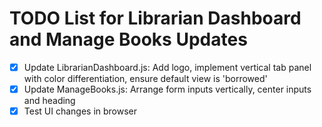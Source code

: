 # TODO List for Librarian Dashboard and Manage Books Updates

- [x] Update LibrarianDashboard.js: Add logo, implement vertical tab panel with color differentiation, ensure default view is 'borrowed'
- [x] Update ManageBooks.js: Arrange form inputs vertically, center inputs and heading
- [x] Test UI changes in browser
